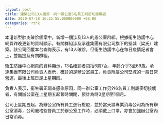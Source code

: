 ```yaml
---
layout: post
title: 建築公司13人確診　同一辦公室6名員工列密切接觸者
date: 2020-07-28 16:25:55.000000000 +08:00
categories: rthk
---
```


本港新型肺炎確診個案中，新增一個涉及13人的辦公室群組。根據衞生防護中心網頁昨晚更新的資料顯示，有關群組涉及承達集團有限公司旗下的堅城（梁氏）建築。該公司回覆本台查詢表示，有13人確診，但衞生防護中心在每日疫情記者會上，並無提及有關群組。 

衞生防護中心網頁的資料顯示，13名確診者包括6男7女，年齡介乎3至69歲。承達集團有限公司負責人表示，確診的是辦公室員工，負責附屬公司堅城的一般日常營運，最後上班日是上星期四。

負責人表示，衞生署正調查感染原因，同一辦公室工作另外6名員工則屬密切接觸者，有關辦公室在上星期五起暫時關閉，預計為時3星期至1個月。

公司上星期五起，為辦公室所有員工進行檢疫，並於當天請專業消毒公司為所有辦公室消毒，公司嚴格監督員工於辦公室工作時，必須戴上口罩，亦會加強辦公室內日常消毒。
